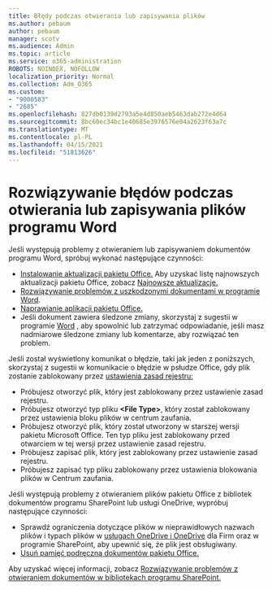 ```yaml
---
title: Błędy podczas otwierania lub zapisywania plików
ms.author: pebaum
author: pebaum
manager: scotv
ms.audience: Admin
ms.topic: article
ms.service: o365-administration
ROBOTS: NOINDEX, NOFOLLOW
localization_priority: Normal
ms.collection: Adm_O365
ms.custom:
- "9000583"
- "2685"
ms.openlocfilehash: 827db0139d2793a5e4d850aeb5463dab272e4d64
ms.sourcegitcommit: 8bc60ec34bc1e40685e3976576e04a2623f63a7c
ms.translationtype: MT
ms.contentlocale: pl-PL
ms.lasthandoff: 04/15/2021
ms.locfileid: "51813626"
---
```

# <a name="resolve-errors-opening-or-saving-word-files"></a>Rozwiązywanie błędów podczas otwierania lub zapisywania plików programu Word

Jeśli występują problemy z otwieraniem lub zapisywaniem dokumentów programu Word, spróbuj wykonać następujące czynności:

- [Instalowanie aktualizacji pakietu Office.](https://support.office.com/article/2ab296f3-7f03-43a2-8e50-46de917611c5) Aby uzyskać listę najnowszych aktualizacji pakietu Office, zobacz [Najnowsze aktualizacje.](https://docs.microsoft.com/officeupdates/office-updates-msi)
- [Rozwiązywanie problemów z uszkodzonymi dokumentami w programie Word](https://docs.microsoft.com/office/troubleshoot/word/damaged-documents-in-word).
- [Naprawianie aplikacji pakietu Office.](https://support.office.com/Article/Repair-an-Office-application-7821d4b6-7c1d-4205-aa0e-a6b40c5bb88b)
- Jeśli dokument zawiera śledzone zmiany, skorzystaj z sugestii w programie [Word](https://docs.microsoft.com/office/troubleshoot/word/word-stops-responding) , aby spowolnić lub zatrzymać odpowiadanie, jeśli masz nadmiarowe śledzone zmiany lub komentarze, aby rozwiązać ten problem.

Jeśli został wyświetlony komunikat o błędzie, taki jak jeden z poniższych, skorzystaj z sugestii w komunikacie o błędzie w psłudze Office, gdy plik zostanie zablokowany przez [ustawienia zasad rejestru:](https://docs.microsoft.com/office/troubleshoot/settings/file-blocked-in-office)

- Próbujesz otworzyć plik, który jest zablokowany przez ustawienie zasad rejestru.
- Próbujesz otworzyć typ pliku **\<File Type\>**, który został zablokowany przez ustawienia bloku plików w centrum zaufania.
- Próbujesz otworzyć plik, który został utworzony w starszej wersji pakietu Microsoft Office. Ten typ pliku jest zablokowany przed otwarciem w tej wersji przez ustawienie zasad rejestru.
- Próbujesz zapisać plik, który jest zablokowany przez ustawienie zasad rejestru.
- Próbujesz zapisać typ pliku zablokowany przez ustawienia blokowania plików w Centrum zaufania.

Jeśli występują problemy z otwieraniem plików pakietu Office z bibliotek dokumentów programu SharePoint lub usługi OneDrive, wypróbuj następujące czynności:

- Sprawdź ograniczenia dotyczące plików w nieprawidłowych nazwach plików i typach plików w [usługach OneDrive i OneDrive](https://support.office.com/article/64883a5d-228e-48f5-b3d2-eb39e07630fa) dla Firm oraz w programie SharePoint, aby upewnić się, że plik jest obsługiwany. 
- [Usuń pamięć podręczną dokumentów pakietu Office.](https://support.office.com/article/b1d3765e-d71b-4bb8-99ca-acd22c42995d
) 

Aby uzyskać więcej informacji, zobacz [Rozwiązywanie problemów z otwieraniem dokumentów w bibliotekach programu SharePoint.](https://support.office.com/article/31329fa1-4ad0-47fc-95d8-bb0c5b12a536)